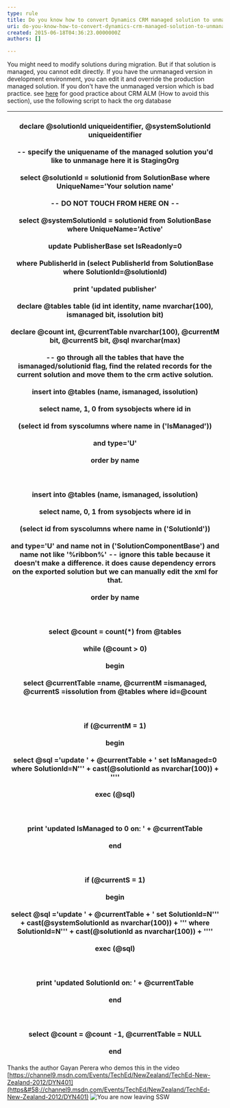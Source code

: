 ```yaml
---
type: rule
title: Do you know how to convert Dynamics CRM managed solution to unmanaged
uri: do-you-know-how-to-convert-dynamics-crm-managed-solution-to-unmanaged
created: 2015-06-18T04:36:23.0000000Z
authors: []

---
```


 You might need to modify solutions during migration. But if that solution is managed, you cannot edit directly. If you have the unmanaged version in development environment, you can edit it and override the production managed solution. 
If you don't have the unmanaged version which is bad practice. see [her​e](http&#58;//community.adxstudio.com/blogs/shan/2014-01-17-converting-crm-solutions-from-managed-to-unmanaged/) for good practice about CRM ALM (How to avoid this section), use the following script to hack the org database


| ​<br>declare @solutionId uniqueidentifier, @systemSolutionId uniqueidentifier<br> <br>-- specify the uniquename of the managed solution you'd like to unmanage here it is StagingOrg<br> <br>select @solutionId = solutionid from SolutionBase where UniqueName='Your solution name'<br> <br>-- DO NOT TOUCH FROM HERE ON --<br> <br>select @systemSolutionId = solutionid from SolutionBase where UniqueName='Active'<br> <br>update PublisherBase set IsReadonly=0<br> <br>where PublisherId in (select PublisherId from SolutionBase where SolutionId=@solutionId)<br> <br>print 'updated publisher'<br>  <br>declare @tables table (id int identity, name nvarchar(100), ismanaged bit, issolution bit)<br> <br>declare @count int, @currentTable nvarchar(100), @currentM bit, @currentS bit, @sql nvarchar(max)<br> <br>-- go through all the tables that have the ismanaged/solutionid flag, find the related records for the current solution and move them to the crm active solution.<br> <br>insert into @tables (name, ismanaged, issolution)<br> <br>select name, 1, 0 from sysobjects where id in<br> <br>(select id from syscolumns where name in ('IsManaged'))<br> <br>and type='U'<br> <br>order by name<br> <br><br> <br>insert into @tables (name, ismanaged, issolution)<br> <br>select name, 0, 1 from sysobjects where id in<br> <br>(select id from syscolumns where name in ('SolutionId'))<br> <br>and type='U' and name not in ('SolutionComponentBase') and name not like '%ribbon%' -- ignore this table because it doesn't make a difference. it does cause dependency errors on the exported solution but we can manually edit the xml for that.<br> <br>order by name<br> <br><br> <br>select @count = count(\*) from @tables<br> <br>while (@count &gt; 0)<br> <br>begin<br> <br>select @currentTable =name, @currentM =ismanaged, @currentS =issolution from @tables where id=@count<br> <br><br> <br>if (@currentM = 1)<br> <br>begin<br> <br>select @sql ='update ' + @currentTable + ' set IsManaged=0 where SolutionId=N''' + cast(@solutionId as nvarchar(100)) + ''''<br> <br>exec (@sql)<br> <br><br> <br>print 'updated IsManaged to 0 on: ' + @currentTable<br> <br>end<br> <br><br> <br>if (@currentS = 1)<br> <br>begin<br> <br>select @sql ='update ' + @currentTable + ' set SolutionId=N''' + cast(@systemSolutionId as nvarchar(100)) + ''' where SolutionId=N''' + cast(@solutionId as nvarchar(100)) + ''''<br> <br>exec (@sql)<br> <br><br> <br>print 'updated SolutionId on: ' + @currentTable<br> <br>end<br> <br><br> <br>select @count = @count -1, @currentTable = NULL<br> <br>end<br>  |
| --- |



Thanks the author Gayan Perera who demos this in the video [https://channel9.msdn.com/Events/TechEd/NewZealand/TechEd-New-Zealand-2012/DYN401](https&#58;//channel9.msdn.com/Events/TechEd/NewZealand/TechEd-New-Zealand-2012/DYN401) ![](/Style%20Library/SSW/CoreImages/external.gif "You are now leaving SSW")
